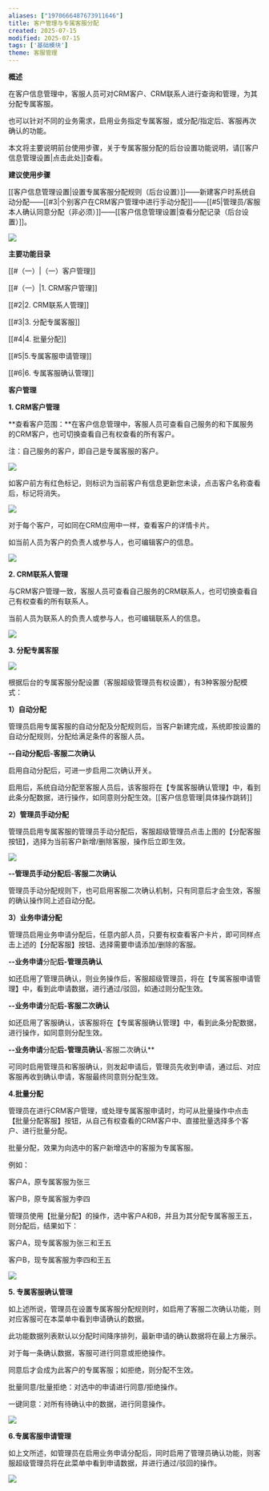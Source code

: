 ```yaml
---
aliases: ["1970666487673911646"]
title: 客户管理与专属客服分配
created: 2025-07-15
modified: 2025-07-15
tags: ['基础模块']
theme: 客服管理
---
```


**概述**

在客户信息管理中，客服人员可对CRM客户、CRM联系人进行查询和管理，为其分配专属客服。

也可以针对不同的业务需求，启用业务指定专属客服，或分配/指定后、客服再次确认的功能。

本文将主要说明前台使用步骤，关于专属客服分配的后台设置功能说明，请[[客户信息管理设置|点击此处]]查看。

**建议使用步骤**

[[客户信息管理设置|设置专属客服分配规则（后台设置）]]——新建客户时系统自动分配——[[#3|个别客户在CRM客户管理中进行手动分配]]——[[#5|管理员/客服本人确认同意分配（非必须）]]——[[客户信息管理设置|查看分配记录（后台设置）]]。

![](5d3c7e2bf43e7b780ae66b9b6135c94b.jpg)

**主要功能目录**

[[#（一）|（一）客户管理]]

[[#（一）|1. CRM客户管理]]

[[#2|2. CRM联系人管理]]

[[#3|3. 分配专属客服]]

[[#4|4. 批量分配]]

[[#5|5.专属客服申请管理]]

[[#6|6. 专属客服确认管理]]

**客户管理**

**1. CRM客户管理**

**查看客户范围：**在客户信息管理中，客服人员可查看自己服务的和下属服务的CRM客户，也可切换查看自己有权查看的所有客户。

注：自己服务的客户，即自己是专属客服的客户。

![](45aff3ce2a904e53076d73cdac52c7de.jpg)

如客户前方有红色标记，则标识为当前客户有信息更新您未读，点击客户名称查看后，标记将消失。

![](6c4e98e09d1945ca63a18640089dbb40.jpg)

对于每个客户，可如同在CRM应用中一样，查看客户的详情卡片。

如当前人员为客户的负责人或参与人，也可编辑客户的信息。

![](79fa69ecaaaed2600082e0eb84908d98.jpg)

**2. CRM联系人管理**

与CRM客户管理一致，客服人员可查看自己服务的CRM联系人，也可切换查看自己有权查看的所有联系人。

当前人员为联系人的负责人或参与人，也可编辑联系人的信息。

![](b353dec1b561c893fcb11a0706647da8.jpg)

**3. 分配专属客服**

![](59133e47bdc966af64442b8b609e21a4.jpg)

根据后台的专属客服分配设置（客服超级管理员有权设置），有3种客服分配模式：

**1）自动分配**

管理员启用专属客服的自动分配及分配规则后，当客户新建完成，系统即按设置的自动分配规则，分配给满足条件的客服人员。

**--自动分配后-客服二次确认**

启用自动分配后，可进一步启用二次确认开关。

启用后，系统自动分配至客服人员后，该客服将在【专属客服确认管理】中，看到此条分配数据，进行操作，如同意则分配生效。[[客户信息管理|具体操作跳转]]

**2）管理员手动分配**

管理员启用专属客服的管理员手动分配后，客服超级管理员点击上图的【分配客服按钮】，选择为当前客户新增/删除客服，操作后立即生效。

![](2194719aa8ddeb4cca8e05f6755c79ba.jpg)

**--**管理员手动分配**后-客服二次确认**

管理员手动分配规则下，也可启用客服二次确认机制，只有同意后才会生效，客服的确认操作同上述自动分配。

**3）业务申请分配**

管理员启用业务申请分配后，任意内部人员，只要有权查看客户卡片，即可同样点击上述的【分配客服】按钮、选择需要申请添加/删除的客服。

**--业务申请**分配**后-管理员确认**

如还启用了管理员确认，则业务操作后，客服超级管理员，将在【专属客服申请管理】中，看到此申请数据，进行通过/驳回，如通过则分配生效。

**--业务申请**分配**后-客服二次确认**

如还启用了客服确认，该客服将在【专属客服确认管理】中，看到此条分配数据，进行操作，如同意则分配生效。

**--业务申请**分配**后-管理员确认**-客服二次确认**

可同时启用管理员和客服确认，则发起申请后，管理员先收到申请，通过后、对应客服再收到确认申请，客服最终同意则分配生效。

**4.批量分配**

管理员在进行CRM客户管理，或处理专属客服申请时，均可从批量操作中点击【批量分配客服】按钮，从自己有权查看的CRM客户中、直接批量选择多个客户、进行批量分配。

批量分配，效果为向选中的客户新增选中的客服为专属客服。

例如：

客户A，原专属客服为张三

客户B，原专属客服为李四

管理员使用【批量分配】的操作，选中客户A和B，并且为其分配专属客服王五，则分配后，结果如下：

客户A，现专属客服为张三和王五

客户B，现专属客服为李四和王五

![](4d043067480011cf01ca1b8a52a35e9e.jpg)

**5. 专属客服确认管理**

如上述所说，管理员在设置专属客服分配规则时，如启用了客服二次确认功能，则对应客服可在本菜单中看到申请确认的数据。

此功能数据列表默认以分配时间降序排列，最新申请的确认数据将在最上方展示。

对于每一条确认数据，客服可进行同意或拒绝操作。

同意后才会成为此客户的专属客服；如拒绝，则分配不生效。

批量同意/批量拒绝：对选中的申请进行同意/拒绝操作。

一键同意：对所有待确认中的数据，进行同意操作。

![](32852052f7a0138dbc887d365fa3bb1d.jpg)

**6.专属客服申请管理**

如上文所述，如管理员在启用业务申请分配后，同时启用了管理员确认功能，则客服超级管理员将在此菜单中看到申请数据，并进行通过/驳回的操作。

![](0a5f2670bf3b2eb8f78fc3359cb7559c.jpg)